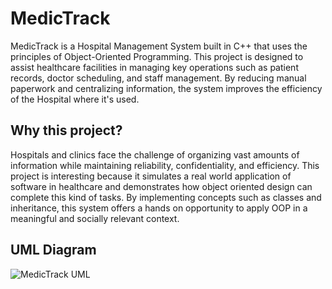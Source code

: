 # MedicTrack

MedicTrack is a Hospital Management System built in C++ that uses the principles of Object-Oriented Programming. This project is designed to assist healthcare facilities in managing key operations such as patient records, doctor scheduling, and staff management. By reducing manual paperwork and centralizing information, the system improves the efficiency of the Hospital where it's used.

## Why this project? 
Hospitals and clinics face the challenge of organizing vast amounts of information while maintaining reliability, confidentiality, and efficiency. This project is interesting because it simulates a real world application of software in healthcare and demonstrates how object oriented design can complete this kind of tasks. By implementing concepts such as classes and inheritance, this system offers a hands on opportunity to apply OOP in a meaningful and socially relevant context.

## UML Diagram
![MedicTrack UML](https://github.com/user-attachments/assets/8758ae11-d442-42c4-96d6-f14bda5730be)

